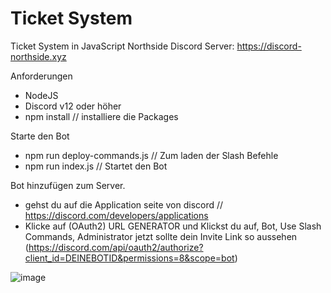 # Ticket System
Ticket System in JavaScript
Northside Discord
Server: https://discord-northside.xyz

Anforderungen
- NodeJS
- Discord v12 oder höher
- npm install // installiere die Packages 

Starte den Bot 
- npm run deploy-commands.js // Zum laden der Slash Befehle
- npm run index.js // Startet den Bot

Bot hinzufügen zum Server. 
- gehst du auf die Application seite von discord // https://discord.com/developers/applications
- Klicke auf (OAuth2) URL GENERATOR und Klickst du auf, Bot, Use Slash Commands, Administrator 
jetzt sollte dein Invite Link so aussehen (https://discord.com/api/oauth2/authorize?client_id=DEINEBOTID&permissions=8&scope=bot)


![image](https://user-images.githubusercontent.com/38230414/150675201-fc0b8d9c-77f7-44e9-8bea-0eb36882be71.png)
